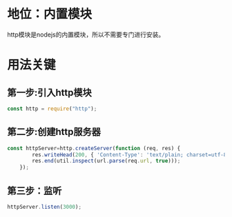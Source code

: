 # 地位：内置模块

http模块是nodejs的内置模块，所以不需要专门进行安装。

# 用法关键

## 第一步:引入http模块

```typescript
const http = require("http");
```

## 第二步:创建http服务器

```typescript
const httpServer=http.createServer(function (req, res) {
        res.writeHead(200, { 'Content-Type': 'text/plain; charset=utf-8' });
        res.end(util.inspect(url.parse(req.url, true)));
    });
```

## 第三步：监听

```typescript
httpServer.listen(3000);
```

